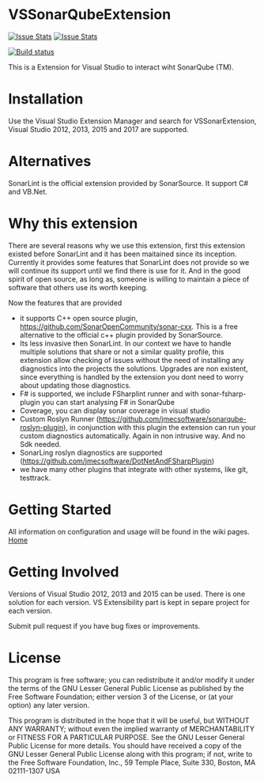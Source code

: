VSSonarQubeExtension
====================
[![Issue Stats](http://issuestats.com/github/TrimbleSolutionsCorporation/VSSonarQubeExtension/badge/issue)](http://issuestats.com/github/TrimbleSolutionsCorporation/VSSonarQubeExtension)
[![Issue Stats](http://issuestats.com/github/TrimbleSolutionsCorporation/VSSonarQubeExtension/badge/pr)](http://issuestats.com/github/TrimbleSolutionsCorporation/VSSonarQubeExtension)

[![Build status](https://ci.appveyor.com/api/projects/status/w03onktfvppbimow/branch/master?svg=true)](https://ci.appveyor.com/project/TrimbleSolutionsCorporation/vssonarqubeextension/branch/master)

This is a Extension for Visual Studio to interact wiht SonarQube (TM).

# Installation
Use the Visual Studio Extension Manager and search for VSSonarExtension, Visual Studio 2012, 2013, 2015 and 2017 are supported.

# Alternatives
SonarLint is the official extension provided by SonarSource. It support C# and VB.Net. 

# Why this extension
There are several reasons why we use this extension, first this extension existed before SonarLint and it has been maitained since its inception. Currently it provides some features that SonarLint does not provide so we will continue its support until we find there is use for it. And in the good spirit of open source, as long as, someone is willing to maintain a piece of software that others use its worth keeping.

Now the features that are provided
- it supports C++ open source plugin, https://github.com/SonarOpenCommunity/sonar-cxx. This is a free alternative to the official c++ plugin provided by SonarSource. 
- Its less invasive then SonarLint. In our context we have to handle multiple solutions that share or not a similar quality profile, this extension allow checking of issues without the need of installing any diagnostics into the projects the solutions. Upgrades are non existent, since everything is handled by the extension you dont need to worry about updating those diagnostics.
- F# is supported, we include FSharplint runner and with sonar-fsharp-plugin you can start analysing F# in SonarQube
- Coverage, you can display sonar coverage in visual studio
- Custom Roslyn Runner (https://github.com/jmecsoftware/sonarqube-roslyn-plugin), in conjunction with this plugin the extension can run your custom diagnostics automatically. Again in non intrusive way. And no Sdk needed.
- SonarLing roslyn diagnostics are supported (https://github.com/jmecsoftware/DotNetAndFSharpPlugin)
- we have many other plugins that integrate with other systems, like git, testtrack.


# Getting Started
All information on configuration and usage will be found in the wiki pages. [Home](https://github.com/TeklaCorp/VSSonarQubeExtension/wiki)

# Getting Involved

Versions of Visual Studio 2012, 2013 and 2015 can be used. There is one solution for each version. VS Extensibility part is kept in separe project for each version. 

Submit pull request if you have bug fixes or improvements.

# License

This program is free software; you can redistribute it and/or modify it under the terms of the GNU Lesser General Public License
as published by the Free Software Foundation; either version 3 of the License, or (at your option) any later version.

This program is distributed in the hope that it will be useful, but WITHOUT ANY WARRANTY; without even the implied warranty
of MERCHANTABILITY or FITNESS FOR A PARTICULAR PURPOSE. See the GNU Lesser General Public License for more details. 
You should have received a copy of the GNU Lesser General Public License along with this program; if not, write to the Free
Software Foundation, Inc., 59 Temple Place, Suite 330, Boston, MA 02111-1307 USA
